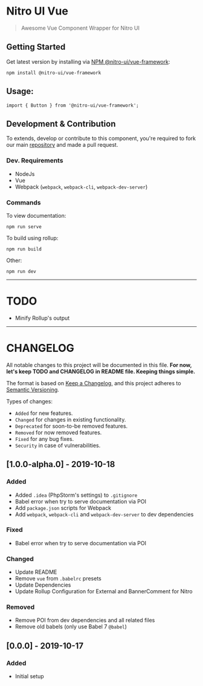 # Nitro UI Vue

> Awesome Vue Component Wrapper for Nitro UI

## Getting Started

Get latest version by installing via [NPM @nitro-ui/vue-framework](https://www.npmjs.com/package/@nitro-ui/vue-framework):

```
npm install @nitro-ui/vue-framework
```

## Usage:

```
import { Button } from '@nitro-ui/vue-framework';
```

## Development & Contribution

To extends, develop or contribute to this component, you're required to fork our main [repository](https://github.com/icarasia-engineering/nitro-ui-vue) and made a pull request.

### Dev. Requirements

- NodeJs
- Vue
- Webpack (`webpack`, `webpack-cli`, `webpack-dev-server`)

### Commands

To view documentation:

```
npm run serve
```

To build using rollup:

```
npm run build
```

Other:

```
npm run dev
```

---

# TODO

- Minify Rollup's output

---

# CHANGELOG

All notable changes to this project will be documented in this file. **For now, let's keep TODO and CHANGELOG in README file. Keeping things simple.**

The format is based on [Keep a Changelog](https://keepachangelog.com/en/1.0.0/),
and this project adheres to [Semantic Versioning](https://semver.org/spec/v2.0.0.html).

Types of changes:

- `Added` for new features.
- `Changed` for changes in existing functionality.
- `Deprecated` for soon-to-be removed features.
- `Removed` for now removed features.
- `Fixed` for any bug fixes.
- `Security` in case of vulnerabilities.

## [1.0.0-alpha.0] - 2019-10-18

### Added
- Added `.idea` (PhpStorm's settings) to `.gitignore`
- Babel error when try to serve documentation via POI
- Add `package.json` scripts for Webpack
- Add `webpack`, `webpack-cli` and `webpack-dev-server` to dev dependencies

### Fixed
- Babel error when try to serve documentation via POI

### Changed
- Update README
- Remove `vue` from `.babelrc` presets
- Update Dependencies
- Update Rollup Configuration for External and BannerComment for Nitro

### Removed
- Remove POI from dev dependencies and all related files 
- Remove old babels (only use Babel 7 `@babel`)

## [0.0.0] - 2019-10-17

### Added
- Initial setup
